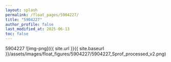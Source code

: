 ```yaml
---
layout: splash
permalink: /float_pages/5904227/
title: "5904227"
author_profile: false
last_modified_at: 2025-06-13
toc: false
---
```

 
5904227
![img-png]({{ site.url }}{{ site.baseurl }}/assets/images/float_figures/5904227/5904227_Sprof_processed_v2.png)